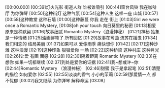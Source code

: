 [00:00.000]
[00:39]灯火光影 街道人群 谁被谁吸引
[00:44]窗台风铃 我在咖啡厅 为你弹琴
[00:50]这种街灯 这种气氛
[00:54]这种人生 这样一座 山城
[00:57]
[00:58]这种教堂 这种石墙
[01:00]这种藤蔓 你我 走在 街上
[01:03]Girl we were once a Romantic Mystery,
[01:08]oh your touch 向日葵里的秘密
[01:13]相爱原来是种默契
[01:16]故事细腻 Romantic Mystery（浪漫神秘）
[01:21]神秘 抽象是一种情绪
[01:25]油画鲜艳了 所有回忆
[01:29]故事在弯曲 流苏在摇曳
[01:34]我们相恋的 结局美丽
[01:37]如果可以 爱像雨季 痛快想你
[01:42]
[02:17]这种沙滩 这种浪漫
[02:19]这种印象 狠狠爱你 一场
[02:22]这种桥梁 这种村庄 这种月光
[02:26]让爱 有画 面感
[02:28]
[02:30]隔着距离 Romantic Mystery
[02:33]在想你 如果一切都继续
[02:37]到处是爱你的证据
[02:41]我~想或许~你
[02:44]Romantic Mystery （浪漫神秘）
[02:46]甜蜜 我于是拿起笔
[02:51]清楚的描绘 如何爱你
[02:55]
[02:55]淡淡的香气 小小的茉莉
[02:59]那爱情一点 都不忧郁
[03:02]我又继续 为你弹琴 解释命运
[03:08]